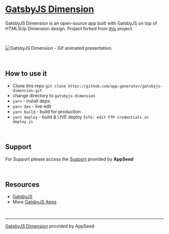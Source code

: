 # [GatsbyJS Dimension](https://appseed.us/apps/gatsbyjs/html5up-dimension)

GatsbyJS Dimension is an open-source app built with GatsbyJS on top of HTML5Up Dimension design. 
Project forked from [this](https://github.com/codebushi/gatsby-starter-dimension-codebushi) project.

<br />

![GatsbyJS Dimension - Gif animated presentation.](https://github.com/app-generator/static/blob/master/products/gatsbyjs-apps-intro.gif?raw=true)

<br />

## How to use it
- Clone this repo `git clone https://github.com/app-generator/gatsbyjs-dimension.git`
- change directory to `gatsbyjs-dimension`
- `yarn` - install deps
- `yarn dev` - live edit
- `yarn build` - build for production
- `yarn deploy` - build & LIVE deploy `Info: edit FTP credentials in deploy.js `

<br />

## Support

For Support please access the [Support](https://appseed.us/support) provided by **AppSeed** 

<br />

## Resources
 
 - [GatsbyJS](https://www.gatsbyjs.org/)
 - More [GatsbyJS Apps](https://appseed.us/apps/gatsbyjs)

<br />

---
[GatsbyJS Dimension](https://appseed.us/apps/gatsbyjs/html5up-dimension) provided by AppSeed
